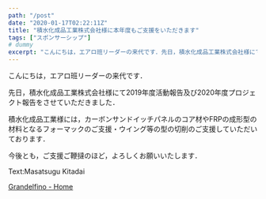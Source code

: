 ```yaml
---
path: "/post"
date: "2020-01-17T02:22:11Z"
title: "積水化成品工業株式会社様に本年度もご支援をいただきます"
tags: ["スポンサーシップ"]
# dummy
excerpt: "こんにちは，エアロ班リーダーの来代です．先日，積水化成品工業株式会社様にて2019年度活動報告及び2020年度プロジェクト報告をさせていただきました．積水化成品工業様には，カーボンサンドイッチパネル..."
---
```


[](17-1.jpg)こんにちは，エアロ班リーダーの来代です．

先日，積水化成品工業株式会社様にて2019年度活動報告及び2020年度プロジェクト報告をさせていただきました．

積水化成品工業様には，カーボンサンドイッチパネルのコア材やFRPの成形型の材料となるフォーマックのご支援・ウイング等の型の切削のご支援していただいております．

今後とも，ご支援ご鞭撻のほど，よろしくお願いいたします．

Text:Masatsugu Kitadai

[Grandelfino - Home](http://www.grandelfino.net/)